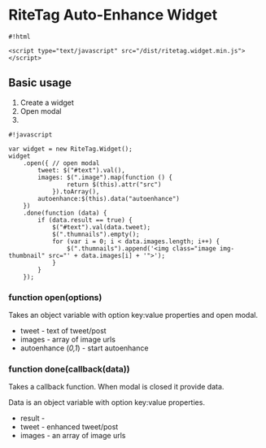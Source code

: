 # RiteTag Auto-Enhance Widget #



```
#!html

<script type="text/javascript" src="/dist/ritetag.widget.min.js"></script>

```


## Basic usage ##

1. Create a widget
2. Open modal
3. 

```
#!javascript

var widget = new RiteTag.Widget();
widget
    .open({ // open modal
        tweet: $("#text").val(),
        images: $(".image").map(function () {
                return $(this).attr("src")
            }).toArray(),
        autoenhance:$(this).data("autoenhance")
    })
    .done(function (data) {
        if (data.result == true) {
            $("#text").val(data.tweet);
            $(".thumnails").empty();
            for (var i = 0; i < data.images.length; i++) {
                $(".thumnails").append('<img class="image img-thumbnail" src="' + data.images[i] + '">');
            }
        }
    });

```

### function open(options) ###

Takes an object variable with option key:value properties and open modal.

* tweet - text of tweet/post
* images - array of image urls
* autoenhance (*0,1*) - start autoenhance 


### function done(callback(data)) ###

Takes a callback function. When modal is closed it provide data.

Data is an object variable with option key:value properties.

* result - 
* tweet - enhanced tweet/post
* images - an array of image urls